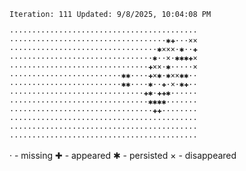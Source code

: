 `Iteration: 111 Updated: 9/8/2025, 10:04:08 PM`
<!-- GOL_START -->
`··········································`</br>
`···································✱✚···××`</br>
`·································✱×××·✱··✚`</br>
`································✱··×·✱✱✱✚×`</br>
`·······························✚××·✱·····×`</br>
`·························✱✱····✚×✱·✱××✱✱··`</br>
`·························✱✱····✱··✚·×·✱✚··`</br>
`······························✚✱·✚✚✱······`</br>
`·······························✱✱✱✱·······`</br>
`································✚✚········`</br>
`··········································`</br>
`··········································`</br>
`··········································`</br>
<!-- GOL_END -->
· - missing
✚ - appeared
✱ - persisted
× - disappeared